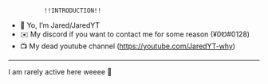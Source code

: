               !!INTRODUCTION!!

- 👋 Yo, I’m Jared/JaredYT
- ✉️ My discord if you want to contact me for some reason (¥0Ꮼ#0128)
- 📺 My dead youtube channel (https://youtube.com/JaredYT-why)
--------------------------------------------------------------------------
I am rarely active here weeee 🕺
